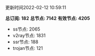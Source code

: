 更新时间2022-02-12 10:59:11

**总订阅: 182**
**总节点: 7142**
**有效节点: 4205**
- ss节点: 2065
- v2ray节点: 1831
- ssr节点: 188
- trojan节点: 121
